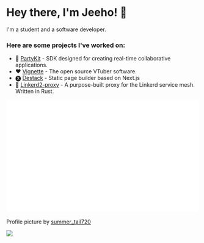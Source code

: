  
# Hey there, I'm Jeeho! 👋
I'm a student and a software developer. 


### Here are some projects I've worked on:
- 🎉 [PartyKit](https://github.com/partykit/partykit) - SDK designed for creating real-time collaborative applications.
- ❤️  [Vignette](https://vignetteapp.org) - The open source VTuber software.
- 🅧  [Destack](https://github.com/liveduo/destack) - Static page builder based on Next.js
- 🦀  [Linkerd2-proxy](https://github.com/linkerd/linkerd2-proxy) - A purpose-built proxy for the Linkerd service mesh. Written in Rust.

![My GitHub stats](https://github.com/JcdeA/stats/blob/master/generated/overview.svg)


Profile picture by [summer_tail720](https://twitter.com/summer_tail720)

![](https://komarev.com/ghpvc/?username=JcdeA&color=2188ff)
